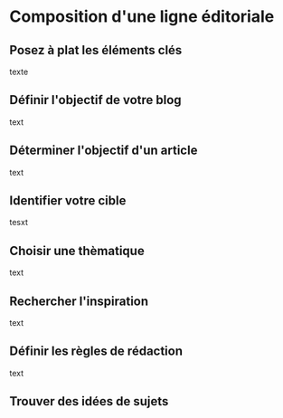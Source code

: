# Composition d'une ligne éditoriale
## Posez à plat les éléments clés 
texte
## Définir l'objectif de votre blog
text
## Déterminer l'objectif d'un article
text
## Identifier votre cible
tesxt
## Choisir une thèmatique
text
## Rechercher l'inspiration
text
## Définir les règles de rédaction
text
## Trouver des idées de sujets